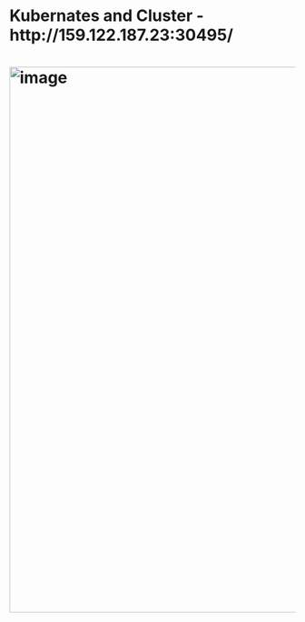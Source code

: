 <h1>Kubernates and Cluster - http://159.122.187.23:30495/ <h1>

<img width="960" alt="image" src="https://user-images.githubusercontent.com/58101430/200110949-37b80d00-c2e5-4936-9d49-e4c9c76f1cba.png">
